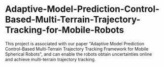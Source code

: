# Adaptive-Model-Prediction-Control-Based-Multi-Terrain-Trajectory-Tracking-for-Mobile-Robots
This project is associated with our paper "Adaptive Model Prediction Control-Based Multi-Terrain Trajectory Tracking Framework for Mobile Spherical Robots", and can enable the robots obtain uncertainties online and achieve multi-terrain trajectory tracking. 
